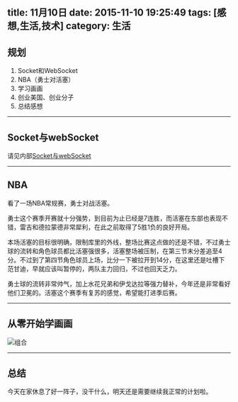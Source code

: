 title: 11月10日
date: 2015-11-10 19:25:49
tags: [感想,生活,技术]
category: 生活
---

## 规划
1. Socket和WebSocket
2. NBA（勇士对活塞）
3. 学习画画
4. 创业美国、创业分子
5. 总结感想

-------------------


<!--more-->


## Socket与webSocket
请见内部[Socket与webSocket](http://blog.xiaoman.online/2015/11/10/Socket和WebSocket/)


-------------------------
## NBA
看了一场NBA常规赛，勇士对战活塞。

勇士这个赛季开赛就十分强势，到目前为止已经是7连胜，而活塞在东部也表现不错，雷吉和德拉蒙德非常犀利，在此之前取得了5胜1负的良好开局。

本场活塞的目标很明确，限制库里的外线，整场比赛这点做的还是不错，不过勇士球的流转和角色球员都比活塞强很多，活塞整场被压制，在第三节末分差追至4分。不过到了第四节角色球员上场，比分一下被拉开到14分，在这里还是吐槽下范甘迪，早就应该叫暂停的，两队主力回归，不过也回天乏力。

勇士球的流转非常帅气，加上水花兄弟和伊戈达拉等强力替补，今年还是非常看好他们卫冕的。活塞这个赛季有复苏的感觉，希望能打进季后赛。

-------------------------
## 从零开始学画画
![组合](http://7xnz74.com1.z0.glb.clouddn.com/1343670284.jpg?imageView2/2/w/800)



--------------------------
## 总结
今天在家休息了好一阵子，没干什么，明天还是需要继续我正常的计划啦。








